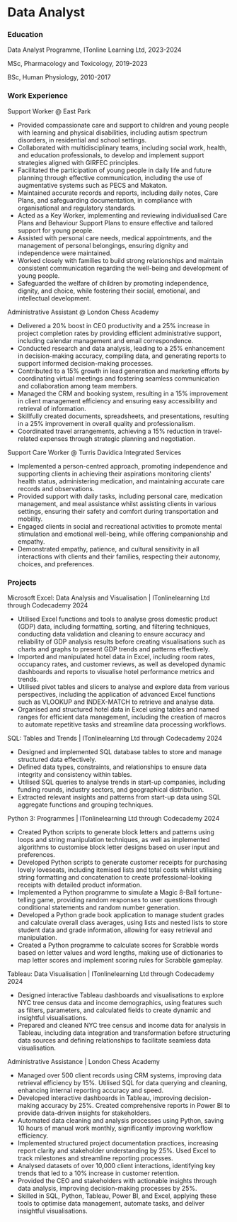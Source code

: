 # Data Analyst


### Education
Data Analyst Programme, ITonline Learning Ltd, 2023-2024

MSc, Pharmacology and Toxicology, 2019-2023

BSc, Human Physiology, 2010-2017


### Work Experience
Support Worker @ East Park
- Provided compassionate care and support to children and young people with learning and physical disabilities, including autism spectrum disorders, in residential and school settings.
- Collaborated with multidisciplinary teams, including social work, health, and education professionals, to develop and implement support strategies aligned with GIRFEC principles.
- Facilitated the participation of young people in daily life and future planning through effective communication, including the use of augmentative systems such as PECS and Makaton.
- Maintained accurate records and reports, including daily notes, Care Plans, and safeguarding documentation, in compliance with organisational and regulatory standards.
- Acted as a Key Worker, implementing and reviewing individualised Care Plans and Behaviour Support Plans to ensure effective and tailored support for young people.
- Assisted with personal care needs, medical appointments, and the management of personal belongings, ensuring dignity and independence were maintained.
- Worked closely with families to build strong relationships and maintain consistent communication regarding the well-being and development of young people.
- Safeguarded the welfare of children by promoting independence, dignity, and choice, while fostering their social, emotional, and intellectual development.

Administrative Assistant @ London Chess Academy
- Delivered a 20% boost in CEO productivity and a 25% increase in project completion rates by providing efficient administrative support, including calendar management and email correspondence.
- Conducted research and data analysis, leading to a 25% enhancement in decision-making accuracy, compiling data, and generating reports to support informed decision-making processes.
- Contributed to a 15% growth in lead generation and marketing efforts by coordinating virtual meetings and fostering seamless communication and collaboration among team members.
- Managed the CRM and booking system, resulting in a 15% improvement in client management efficiency and ensuring easy accessibility and retrieval of information.
- Skillfully created documents, spreadsheets, and presentations, resulting in a 25% improvement in overall quality and professionalism.
- Coordinated travel arrangements, achieving a 15% reduction in travel-related expenses through strategic planning and negotiation.

Support Care Worker @ Turris Davidica Integrated Services
- Implemented a person-centred approach, promoting independence and supporting clients in achieving their aspirations monitoring clients' health status, administering medication, and maintaining accurate care records and observations.
- Provided support with daily tasks, including personal care, medication management, and meal assistance whilst assisting clients in various settings, ensuring their safety and comfort during transportation and mobility.
- Engaged clients in social and recreational activities to promote mental stimulation and emotional well-being, while offering companionship and empathy.
- Demonstrated empathy, patience, and cultural sensitivity in all interactions with clients and their families, respecting their autonomy, choices, and preferences.


### Projects
Microsoft Excel: Data Analysis and Visualisation | ITonlinelearning Ltd through Codecademy                                                   2024
- Utilised Excel functions and tools to analyse gross domestic product (GDP) data, including formatting, sorting, and filtering techniques, conducting data validation and cleaning to ensure accuracy and reliability of GDP analysis results before creating visualisations such as charts and graphs to present GDP trends and patterns effectively.
- Imported and manipulated hotel data in Excel, including room rates, occupancy rates, and customer reviews, as well as developed dynamic dashboards and reports to visualise hotel performance metrics and trends.
- Utilised pivot tables and slicers to analyse and explore data from various perspectives, including the application of advanced Excel functions such as VLOOKUP and INDEX-MATCH to retrieve and analyse data.
- Organised and structured hotel data in Excel using tables and named ranges for efficient data management, including the creation of macros to automate repetitive tasks and streamline data processing workflows.

SQL: Tables and Trends | ITonlinelearning Ltd through Codecademy                                                                                              2024
- Designed and implemented SQL database tables to store and manage structured data effectively.
- Defined data types, constraints, and relationships to ensure data integrity and consistency within tables.
- Utilised SQL queries to analyse trends in start-up companies, including funding rounds, industry sectors, and geographical distribution.
- Extracted relevant insights and patterns from start-up data using SQL aggregate functions and grouping techniques.

Python 3: Programmes | ITonlinelearning Ltd through Codecademy                                                                                                2024
- Created Python scripts to generate block letters and patterns using loops and string manipulation techniques, as well as implemented algorithms to customise block letter designs based on user input and preferences.
- Developed Python scripts to generate customer receipts for purchasing lovely loveseats, including itemised lists and total costs whilst utilising string formatting and concatenation to create professional-looking receipts with detailed product information.
- Implemented a Python programme to simulate a Magic 8-Ball fortune-telling game, providing random responses to user questions through conditional statements and random number generation.
- Developed a Python grade book application to manage student grades and calculate overall class averages, using lists and nested lists to store student data and grade information, allowing for easy retrieval and manipulation.
- Created a Python programme to calculate scores for Scrabble words based on letter values and word lengths, making use of dictionaries to map letter scores and implement scoring rules for Scrabble gameplay.

Tableau: Data Visualisation | ITonlinelearning Ltd through Codecademy                                                                                       2024
- Designed interactive Tableau dashboards and visualisations to explore NYC tree census data and income demographics, using features such as filters, parameters, and calculated fields to create dynamic and insightful visualisations.
- Prepared and cleaned NYC tree census and income data for analysis in Tableau, including data integration and transformation before structuring data sources and defining relationships to facilitate seamless data visualisation.

Administrative Assistance | London Chess Academy
- Managed over 500 client records using CRM systems, improving data retrieval efficiency by 15%. Utilised SQL for data querying and cleaning, enhancing internal reporting accuracy and speed.
- Developed interactive dashboards in Tableau, improving decision-making accuracy by 25%. Created comprehensive reports in Power BI to provide data-driven insights for stakeholders.
- Automated data cleaning and analysis processes using Python, saving 10 hours of manual work monthly, significantly improving workflow efficiency.
- Implemented structured project documentation practices, increasing report clarity and stakeholder understanding by 25%. Used Excel to track milestones and streamline reporting processes.
- Analysed datasets of over 10,000 client interactions, identifying key trends that led to a 10% increase in customer retention.
- Provided the CEO and stakeholders with actionable insights through data analysis, improving decision-making processes by 25%.
- Skilled in SQL, Python, Tableau, Power BI, and Excel, applying these tools to optimise data management, automate tasks, and deliver insightful visualisations.

